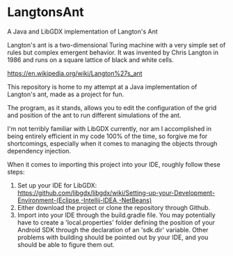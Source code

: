 # LangtonsAnt
A Java and LibGDX implementation of Langton's Ant

Langton's ant is a two-dimensional Turing machine with a very simple set of rules but complex emergent behavior. 
It was invented by Chris Langton in 1986 and runs on a square lattice of black and white cells.

https://en.wikipedia.org/wiki/Langton%27s_ant

This repository is home to my attempt at a Java implementation of Langton's ant, made as a project for fun.

The program, as it stands, allows you to edit the configuration of the grid and position of the ant to run different simulations of the ant.

I'm not terribly familiar with LibGDX currently, nor am I accomplished in being entirely efficient in my code 100%
of the time, so forgive me for shortcomings, especially when it comes to managing the objects through dependency injection.

When it comes to importing this project into your IDE, roughly follow these steps:
  1. Set up your IDE for LibGDX: https://github.com/libgdx/libgdx/wiki/Setting-up-your-Development-Environment-(Eclipse,-Intellij-IDEA,-NetBeans)
  2. Either download the project or clone the repository through Github.
  3. Import into your IDE through the build.gradle file.
  You may potentially have to create a 'local.properties' folder defining the position of your Android SDK through the declaration of an 'sdk.dir' variable. Other problems with building should be pointed out by your IDE, and you should be able to figure them out.
